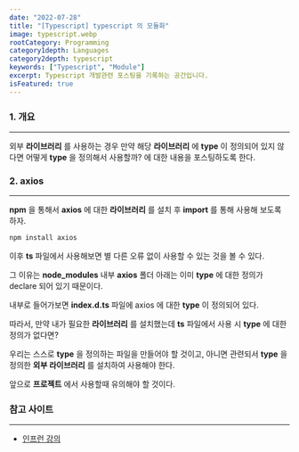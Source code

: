 ```yaml
---
date: "2022-07-28"
title: "[Typescript] typescript 의 모듈화"
image: typescript.webp
rootCategory: Programming
category1depth: Languages
category2depth: typescript
keywords: ["Typescript", "Module"]
excerpt: Typescript 개발관련 포스팅을 기록하는 공간입니다.
isFeatured: true
---
```


### 1. 개요

---

외부 **라이브러리** 를 사용하는 경우 만약 해당 **라이브러리** 에 **type** 이 정의되어 있지 않다면 어떻게 **type** 을 정의해서 사용할까? 에 대한 내용을 포스팅하도록 한다.


### 2. axios
---

**npm** 을 통해서 **axios** 에 대한 **라이브러리** 를 설치 후 **import** 를 통해 사용해 보도록 하자.

```bash
npm install axios
```

이후 **ts** 파일에서 사용해보면 별 다른 오류 없이 사용할 수 있는 것을 볼 수 있다.

그 이유는 **node_modules** 내부 **axios** 폴더 아래는 이미 **type** 에 대한 정의가 declare 되어 있기 때문이다.

내부로 들어가보면 **index.d.ts** 파일에 axios 에 대한 **type** 이 정의되어 있다.

따라서, 만약 내가 필요한 **라이브러리** 를 설치했는데 **ts** 파일에서 사용 시 **type** 에 대한 정의가 없다면? 

우리는 스스로 **type** 을 정의하는 파일을 만들어야 할 것이고, 아니면 관련되서 **type** 을 정의한 **외부 라이브러리** 를 설치하여 사용해야 한다.

앞으로 **프로젝트** 에서 사용할때 유의해야 할 것이다.

### 참고 사이트
---

- [인프런 강의](https://www.inflearn.com/course/%ED%83%80%EC%9E%85%EC%8A%A4%ED%81%AC%EB%A6%BD%ED%8A%B8-%EC%8B%A4%EC%A0%84/unit/61104?tab=community)
